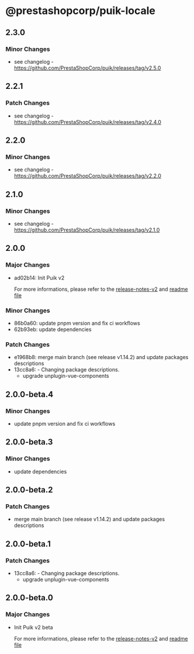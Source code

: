 # @prestashopcorp/puik-locale

## 2.3.0

### Minor Changes

- see changelog - https://github.com/PrestaShopCorp/puik/releases/tag/v2.5.0

## 2.2.1

### Patch Changes

- see changelog - https://github.com/PrestaShopCorp/puik/releases/tag/v2.4.0

## 2.2.0

### Minor Changes

- see changelog - https://github.com/PrestaShopCorp/puik/releases/tag/v2.2.0

## 2.1.0

### Minor Changes

- see changelog - https://github.com/PrestaShopCorp/puik/releases/tag/v2.1.0

## 2.0.0

### Major Changes

- ad02b14: Init Puik v2

  For more informations, please refer to the [release-notes-v2](../RELEASE-NOTES-V2.md) and [readme file](../RELEASE-NOTES-V2.md)

### Minor Changes

- 86b0a60: update pnpm version and fix ci workflows
- 62b93eb: update dependencies

### Patch Changes

- e1968b8: merge main branch (see release v1.14.2) and update packages descriptions
- 13cc8a6: - Changing package descriptions.
  - upgrade unplugin-vue-components

## 2.0.0-beta.4

### Minor Changes

- update pnpm version and fix ci workflows

## 2.0.0-beta.3

### Minor Changes

- update dependencies

## 2.0.0-beta.2

### Patch Changes

- merge main branch (see release v1.14.2) and update packages descriptions

## 2.0.0-beta.1

### Patch Changes

- 13cc8a6: - Changing package descriptions.
  - upgrade unplugin-vue-components

## 2.0.0-beta.0

### Major Changes

- Init Puik v2 beta

  For more informations, please refer to the [release-notes-v2](../RELEASE-NOTES-V2.md) and [readme file](../RELEASE-NOTES-V2.md)
